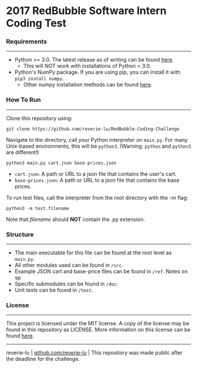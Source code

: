 # 2017 RedBubble Software Intern Coding Test
### **Requirements**

------

- Python >= 3.0.  The latest release as of writing can be found [here](https://www.python.org/downloads/release/python-364/).
  - This will NOT work with installations of Python < 3.0.
- Python's NumPy package.  If you are using pip, you can install it with `pip3 install numpy`.
  - Other numpy installation methods can be found [here](https://www.scipy.org/scipylib/download.html). 

### **How To Run**

------

Clone this repository using:

```
git clone https://github.com/reverie-lu/RedBubble-Coding-Challenge
```

Navigate to the directory, call your Python interpreter on `main.py`.  For many Unix-based environments, this will be `python3`. (Warning: `python` and `python3` are different!)

```
python3 main.py cart.json base-prices.json
```

- `cart.json`: A path or URL to a json file that contains the user's cart.
- `base-prices.json`: A path or URL to a json file that contains the base prices.

To run test files, call the interpreter from the root directory with the -m flag:

```
python3 -m test.filename
```

Note that *filename* should **NOT** contain the .py extension. 

### Structure

------

- The main executable for this file can be found at the root level as `main.py`.  
- All other modules used can be found in `/src`.  
- Example JSON cart and base-price files can be found in `/ref`.  Notes on sp
- Specific submodules can be found in `/doc`. 
- Unit tests can be found in `/test`. 

### **License**

------

This project is licensed under the MIT license.  A copy of the license may be found in this repository as LICENSE.  More information on this license can be found [here](https://opensource.org/licenses/MIT).

------

reverie-lu | [github.com/reverie-lu](https://github.com/reverie-lu) | This repository was made public after the deadline for the challenge.
